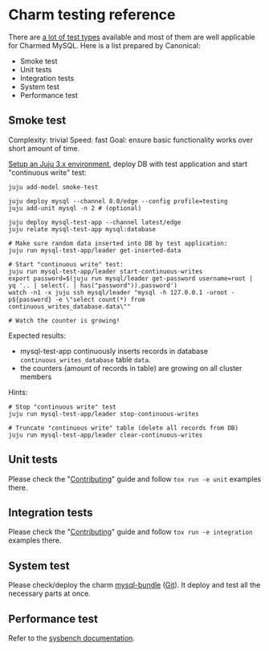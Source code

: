 # Charm testing reference

There are [a lot of test types](https://en.wikipedia.org/wiki/Software_testing) available and most of them are well applicable for Charmed MySQL. Here is a list prepared by Canonical:

* Smoke test
* Unit tests
* Integration tests
* System test
* Performance test

## Smoke test

Complexity: trivial
Speed: fast
Goal: ensure basic functionality works over short amount of time.

[Setup an Juju 3.x environment](/tutorial/1-set-up-the-environment), deploy DB with test application and start "continuous write" test:
```shell
juju add-model smoke-test

juju deploy mysql --channel 8.0/edge --config profile=testing
juju add-unit mysql -n 2 # (optional)

juju deploy mysql-test-app --channel latest/edge
juju relate mysql-test-app mysql:database

# Make sure random data inserted into DB by test application:
juju run mysql-test-app/leader get-inserted-data

# Start "continuous write" test:
juju run mysql-test-app/leader start-continuous-writes
export password=$(juju run mysql/leader get-password username=root | yq '.. | select(. | has("password")).password')
watch -n1 -x juju ssh mysql/leader "mysql -h 127.0.0.1 -uroot -p${password} -e \"select count(*) from continuous_writes_database.data\""

# Watch the counter is growing!
```
Expected results:

* mysql-test-app continuously inserts records in database `continuous_writes_database` table `data`.
* the counters (amount of records in table) are growing on all cluster members

Hints:
```shell
# Stop "continuous write" test
juju run mysql-test-app/leader stop-continuous-writes

# Truncate "continuous write" table (delete all records from DB)
juju run mysql-test-app/leader clear-continuous-writes
```

## Unit tests

Please check the "[Contributing](https://github.com/canonical/mysql-operator/blob/main/CONTRIBUTING.md#testing)" guide and follow `tox run -e unit` examples there.

## Integration tests

Please check the "[Contributing](https://github.com/canonical/mysql-operator/blob/main/CONTRIBUTING.md#testing)" guide and follow `tox run -e integration` examples there.

## System test

Please check/deploy the charm [mysql-bundle](https://charmhub.io/mysql-bundle) ([Git](https://github.com/canonical/mysql-bundle)). It deploy and test all the necessary parts at once.

## Performance test
Refer to the [sysbench documentation](https://discourse.charmhub.io/t/charmed-sysbench-documentation-home/13945).

